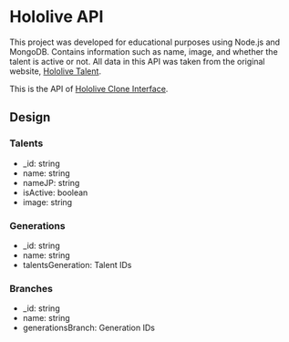# Hololive API

This project was developed for educational purposes using Node.js and MongoDB. Contains information such as name, image, and whether the talent is active or not. All data in this API was taken from the original website, [Hololive Talent](https://hololive.hololivepro.com/en/talents).

This is the API of [Hololive Clone Interface](https://github.com/HAndres8/Hololive-Clone-Interface).

## Design

### Talents
- _id: string
- name: string
- nameJP: string
- isActive: boolean
- image: string

### Generations
- _id: string
- name: string
- talentsGeneration: Talent IDs

### Branches
- _id: string
- name: string
- generationsBranch: Generation IDs